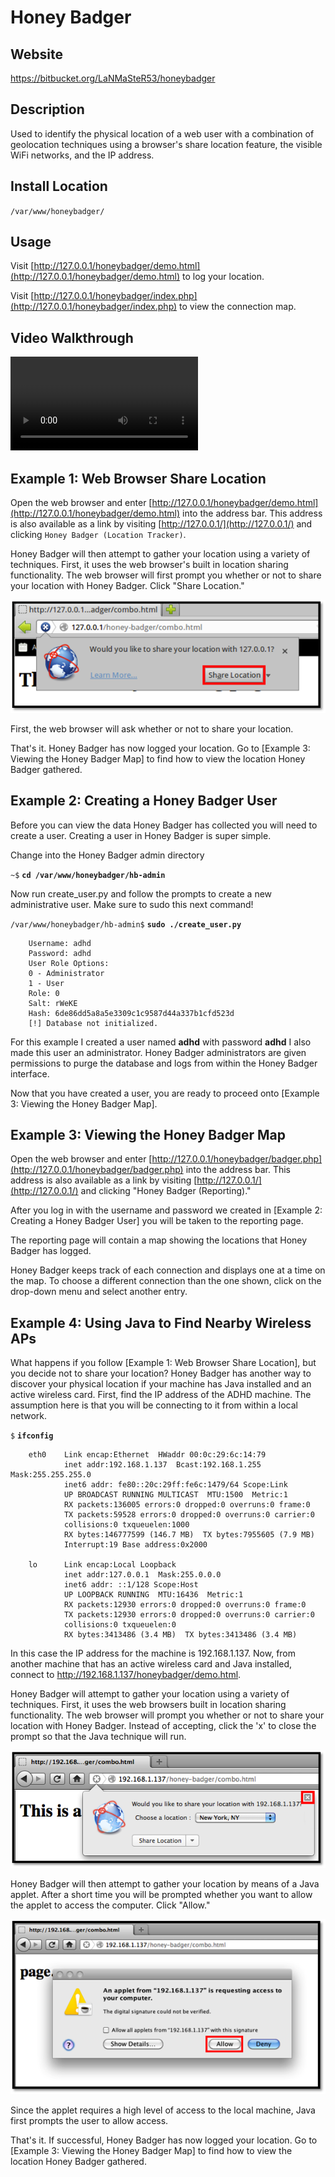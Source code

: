 
Honey Badger
============

Website
-------

<https://bitbucket.org/LaNMaSteR53/honeybadger>

Description
-----------

Used to identify the physical location of a web user with a combination
of geolocation techniques using a browser's share location feature, the
visible WiFi networks, and the IP address.

Install Location
----------------

`/var/www/honeybadger/`

Usage
-----

Visit [http://127.0.0.1/honeybadger/demo.html](http://127.0.0.1/honeybadger/demo.html) to log your location.

Visit [http://127.0.0.1/honeybadger/index.php](http://127.0.0.1/honeybadger/index.php) to view the connection map.

Video Walkthrough
-----------------

<video controls>
  <source src="Videos/1_550_HoneyBadger.mp4">
  <source src="https://onedrive.live.com/download.aspx?cid=8D6C4317A39E3D29&resid=8D6C4317A39E3D29%2155673&canary=">
 <p>Your browser does not support html5 video.</p>
</video>

Example 1: Web Browser Share Location
-------------------------------------

Open the web browser and enter [http://127.0.0.1/honeybadger/demo.html](http://127.0.0.1/honeybadger/demo.html)
into the address bar. This address is also available as a link by visiting [http://127.0.0.1/](http://127.0.0.1/) 
and clicking `Honey Badger (Location Tracker)`.

Honey Badger will then attempt to gather your location using a variety of
techniques. First, it uses the web browser's built in location sharing
functionality. The web browser will first prompt you whether or not to
share your location with Honey Badger.
Click "Share Location."

![](HoneyBadger_files/image002.png)

First, the web browser will ask whether or not to share your location.

That's it. Honey Badger has now logged your location. Go to
[Example 3: Viewing the Honey Badger Map] to find how to view the
location Honey Badger gathered.

Example 2: Creating a Honey Badger User
---------------------------------------

Before you can view the data Honey Badger has collected you will need to create a user. 
Creating a user in Honey Badger is super simple.

Change into the Honey Badger admin directory

`~$` **`cd /var/www/honeybadger/hb-admin`**

Now run create_user.py and follow the prompts to create a new administrative user.
Make sure to sudo this next command!

`/var/www/honeybadger/hb-admin$` **`sudo ./create_user.py`**

        Username: adhd 
        Password: adhd
        User Role Options:
        0 - Administrator
        1 - User
        Role: 0
        Salt: rWeKE
        Hash: 6de86dd5a8a5e3309c1c9587d44a337b1cfd523d
        [!] Database not initialized.

For this example I created a user named **adhd** with password **adhd**
I also made this user an administrator.  Honey Badger administrators are given permissions to 
purge the database and logs from within the Honey Badger interface.

Now that you have created a user, you are ready to proceed onto 
[Example 3: Viewing the Honey Badger Map].

        
Example 3: Viewing the Honey Badger Map
---------------------------------------

Open the web browser and enter
[http://127.0.0.1/honeybadger/badger.php](http://127.0.0.1/honeybadger/badger.php)
into the address bar. This address is also available as a link by
visiting [http://127.0.0.1/](http://127.0.0.1/) and clicking "Honey Badger (Reporting)."

After you log in with the username and password we created in 
[Example 2: Creating a Honey Badger User] you will be taken to the reporting page.

The reporting page will contain a map showing the locations that Honey Badger has logged.

Honey Badger keeps track of each connection and displays one at a time on the map. To choose a 
different connection than the one shown, click on the drop-down menu and select another entry.

Example 4: Using Java to Find Nearby Wireless APs
-------------------------------------------------

What happens if you follow [Example 1: Web Browser Share Location], but you decide not 
to share your location?  Honey Badger has another way to discover your physical
location if your machine has Java installed and an active wireless card.
First, find the IP address of the ADHD machine. The assumption here is
that you will be connecting to it from within a local network.

`$` **`ifconfig`**

        eth0    Link encap:Ethernet  HWaddr 00:0c:29:6c:14:79
                inet addr:192.168.1.137  Bcast:192.168.1.255  Mask:255.255.255.0
                inet6 addr: fe80::20c:29ff:fe6c:1479/64 Scope:Link
                UP BROADCAST RUNNING MULTICAST  MTU:1500  Metric:1
                RX packets:136005 errors:0 dropped:0 overruns:0 frame:0
                TX packets:59528 errors:0 dropped:0 overruns:0 carrier:0
                collisions:0 txqueuelen:1000
                RX bytes:146777599 (146.7 MB)  TX bytes:7955605 (7.9 MB)
                Interrupt:19 Base address:0x2000
                
        lo      Link encap:Local Loopback
                inet addr:127.0.0.1  Mask:255.0.0.0
                inet6 addr: ::1/128 Scope:Host
                UP LOOPBACK RUNNING  MTU:16436  Metric:1
                RX packets:12930 errors:0 dropped:0 overruns:0 frame:0
                TX packets:12930 errors:0 dropped:0 overruns:0 carrier:0
                collisions:0 txqueuelen:0
                RX bytes:3413486 (3.4 MB)  TX bytes:3413486 (3.4 MB)

In this case the IP address for the machine is 192.168.1.137. Now, from
another machine that has an active wireless card and Java installed,
connect to <http://192.168.1.137/honeybadger/demo.html>.

Honey Badger will attempt to gather your
location using a variety of techniques. First, it uses the web browsers
built in location sharing functionality. The web browser will
prompt you whether or not to share your location with Honey Badger.
Instead of accepting, click the 'x' to close the prompt so that the Java 
technique will run.

![](HoneyBadger_files/image004.png)

Honey Badger will then attempt to gather your location by means of a
Java applet. After a short time you will be prompted whether you want to
allow the applet to access the computer. Click "Allow."

![](HoneyBadger_files/image005.png)

Since the applet requires a high level of access to the local machine,
Java first prompts the user to allow access.

That's it. If successful, Honey Badger has now logged your location. Go
to [Example 3: Viewing the Honey Badger Map] to find how to view the
location Honey Badger gathered.


